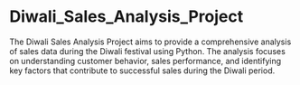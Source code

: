 # Diwali_Sales_Analysis_Project
The Diwali Sales Analysis Project aims to provide a comprehensive analysis of sales data during the Diwali festival using Python.  The analysis focuses on understanding customer behavior, sales performance, and identifying key factors that contribute to successful sales during the Diwali period.
